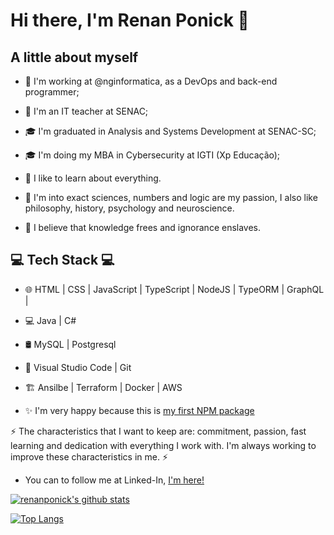# Hi there, I'm Renan Ponick 👋

## A little about myself

- 💼 I'm working at @nginformatica, as a DevOps and back-end programmer;
- 💼 I'm an IT teacher at SENAC;
- 🎓 I'm graduated in Analysis and Systems Development at SENAC-SC;
- 🎓 I'm doing my MBA in Cybersecurity at IGTI (Xp Educação);

- 🌱 I like to learn about everything.
- 🔭 I'm into exact sciences, numbers and logic are my passion, I also like philosophy, history, psychology and neuroscience.
- 💬 I believe that knowledge frees and ignorance enslaves.

## 💻 Tech Stack 💻
 
- 🌐 HTML | CSS | JavaScript | TypeScript | NodeJS | TypeORM | GraphQL |
- 💻 Java | C# 
- 🛢 MySQL | Postgresql 
- 🔧 Visual Studio Code | Git
- :building_construction: Ansilbe | Terraform | Docker | AWS

- ✨ I'm very happy because this is [my first NPM package](https://www.npmjs.com/package/lib-anonymization)

⚡ The characteristics that I want to keep are: commitment, passion, fast learning and dedication with everything I work with. I'm always working to improve these characteristics in me. ⚡

- You can to follow me at Linked-In, <a href="https://www.linkedin.com/in/renan-ponick-9107a5174//">I'm here!</a>

[![renanponick's github stats](https://github-readme-stats.vercel.app/api?username=renanponick&show_icons=true&&theme=radical&hide=["contribs","issues"])](https://github.com/renanponick)

[![Top Langs](https://github-readme-stats.vercel.app/api/top-langs/?username=renanponick&show_icons=true&theme=radical&layout=compact)](https://github.com/renanponick/github-readme-stats)
